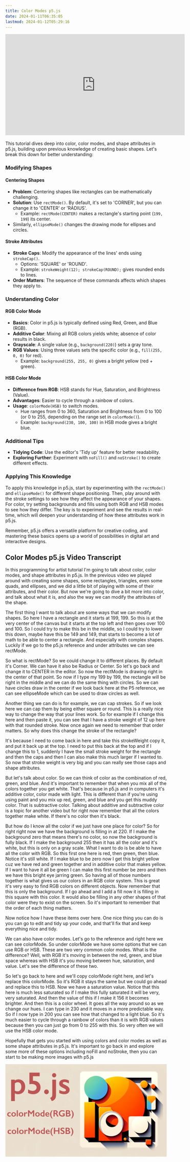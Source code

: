 ```yaml
---
title: Color Modes p5.js
date: 2024-01-11T06:35:05
lastmod: 2024-01-12T05:29:16
---
```


<div class="iframe-16-9-container">
<iframe class="youTubeIframe" width="560" height="315" src="https://www.youtube.com/embed/uBj4dZmxONA?si=e3HsTRd8_PHR8KZo?rel=0" title="YouTube video player" frameborder="0" allow="accelerometer; autoplay; clipboard-write; encrypted-media; gyroscope; picture-in-picture; web-share" allowfullscreen></iframe>
</div>

This tutorial dives deep into color, color modes, and shape attributes in p5.js, building upon previous knowledge of creating basic shapes. Let's break this down for better understanding:

### Modifying Shapes

#### Centering Shapes

- **Problem**: Centering shapes like rectangles can be mathematically challenging.
- **Solution**: Use `rectMode()`. By default, it's set to 'CORNER', but you can change it to 'CENTER' or 'RADIUS'.
  - Example: `rectMode(CENTER)` makes a rectangle's starting point (`199, 199`) its center.
- Similarly, `ellipseMode()` changes the drawing mode for ellipses and circles.

#### Stroke Attributes

- **Stroke Caps**: Modify the appearance of the lines' ends using `strokeCap()`.
  - Options: 'SQUARE' or 'ROUND'.
  - Example: `strokeWeight(12); strokeCap(ROUND);` gives rounded ends to lines.
- **Order Matters**: The sequence of these commands affects which shapes they apply to.

### Understanding Color

#### RGB Color Mode

- **Basics**: Color in p5.js is typically defined using Red, Green, and Blue (RGB).
- **Additive Color**: Mixing all RGB colors yields white; absence of color results in black.
- **Grayscale**: A single value (e.g., `background(220)`) sets a gray tone.
- **RGB Values**: Using three values sets the specific color (e.g., `fill(255, 0, 0)` for red).
  - Example: `background(255, 255, 0)` gives a bright yellow (red + green).

#### HSB Color Mode

- **Difference from RGB**: HSB stands for Hue, Saturation, and Brightness (Value).
- **Advantages**: Easier to cycle through a rainbow of colors.
- **Usage**: `colorMode(HSB)` to switch modes.
  - Hue ranges from 0 to 360, Saturation and Brightness from 0 to 100 (or 0 to 255, depending on the range set in `colorMode()`).
  - Example: `background(230, 100, 100)` in HSB mode gives a bright blue.

### Additional Tips

- **Tidying Code**: Use the editor's 'Tidy up' feature for better readability.
- **Exploring Further**: Experiment with `noFill()` and `noStroke()` to create different effects.

### Applying This Knowledge

To apply this knowledge in p5.js, start by experimenting with the `rectMode()` and `ellipseMode()` for different shape positioning. Then, play around with the stroke settings to see how they affect the appearance of your shapes. For color, try setting backgrounds and fills using both RGB and HSB modes to see how they differ. The key is to experiment and see the results in real-time, which will deepen your understanding of how these attributes work in p5.js.

Remember, p5.js offers a versatile platform for creative coding, and mastering these basics opens up a world of possibilities in digital art and interactive designs.

## Color Modes p5.js Video Transcript

In this programming for artist tutorial I'm going to talk about color, color modes, and shape attributes in p5.js. In the previous video we played around with creating some shapes, some rectangles, triangles, even some quads, and ellipses, and we did a little bit of playing with some of their attributes, and their color. But now we're going to dive a bit more into color, and talk about what it is, and also the way we can modify the attributes of the shape.

The first thing I want to talk about are some ways that we can modify shapes. So here I have a rectangle and it starts at 199, 199. So this is at the very center of the canvas but it starts at the top left and then goes over 100 and 100. So I could try to make this be in the middle, so I could try to lower this down, maybe have this be 149 and 149, that starts to become a lot of math to be able to center a rectangle. And especially with complex shapes. Luckily if we go to the p5.js reference and under attributes we can see rectMode.

So what is rectMode? So we could change it to different places. By default it's Corner. We can have it also be Radius or Center. So let's go back and change it to CENTER in the editor. So now the rectMode is drawing right in the center of that point. So now if I type my 199 by 199, the rectangle will be right in the middle and we can do the same thing with circles. So we can have circles draw in the center if we look back here at the P5 reference, we can see ellipseMode which can be used to draw circles as well.

Another thing we can do is for example, we can cap strokes. So if we look here we can cap them by being either square or round. This is a really nice way to change the way that your lines work. So for example if I change this here and then paste it, you can see that I have a stroke weight of 12 up here with that rounded stroke. Now once again we need to remember that order matters. So why does this change the stroke of the rectangle?

It's because I need to come back in here and take this strokeWeight copy it, and put it back up at the top. I need to put this back at the top and if I change this to 1, suddenly I have the small stroke weight for the rectangle and then the caps and then I can also make this much larger if I wanted to. So now that stroke weight is very big and you can really see those caps and shape attributes.

But let's talk about color. So we can think of color as the combination of red, green, and blue. And it's important to remember that when you mix all of the colors together you get white. That's because in p5.js and in computers it's additive color, color made with light. This is different than if you're using using paint and you mix up red, green, and blue and you get this muddy color. That is subtractive color. Talking about additive and subtractive color is a topic for another video but for right now remember that all the colors together make white. If there's no color then it's black.

But how do I know all the color if we just have one place for color? So for right right now we have the background is filling in at 220. If I make the background zero that means there's no color, so now the background is fully black. If I make the background 255 then it has all the color and it's white, but this is only on a gray scale. What I want to do is be able to have all the color with RGB. So this first one here is red, then green, then blue. Notice it's still white. If I make blue to be zero now I get this bright yellow cuz we have red and green together and in additive color that makes yellow. If I want to have it all be green I can make this first number be zero and then we have this bright eye jarring green. So having all of those numbers together is what gives us our colors in an RGB color system. This is great it's very easy to find RGB colors on different objects. Now remember that this is only the background. If I go ahead and I add a fill now it is filling in this square with this color. It would also be filling in any other shapes of that color were they to exist on the screen. So it's important to remember that the order of each thing matters.

Now notice how I have these items over here. One nice thing you can do is you can go to edit and tidy up your code, and that'll fix that and keep everything nice and tidy.

We can also have color modes. Let's go to the reference and right here we can see colorMode. So under colorMode we have some options that we can use RGB or HSB. These are two very common color modes. What is the difference? Well, with RGB it's moving in between the red, green, and blue space whereas with HSB it's you moving between hue, saturation, and value. Let's see the difference of these two.

So let's go back to here and we'll copy colorMode right here, and let's replace this colorMode. So it's RGB it stays the same but we could go ahead and replace this to HSB. Now we have a saturation value. Notice that this here is much less saturated so if I make this fully saturated it will be very, very saturated. And then the value of this if I make it 156 it becomes brighter. And then this is a color wheel. It goes all the way around so as we change our hues. I can type in 230 and it moves in a more predictable way. So if I now type in 200 you can see how that changed to a light blue. So it's much easier to cycle through a rainbow of colors than it is with RGB values because then you can just go from 0 to 255 with this. So very often we will use the HSB color mode.

Hopefully that gets you started with using colors and color modes as well as some shape attributes in p5.js. It's important to go back in and explore some more of these options including noFill and noStroke, then you can start to be making more images with p5.js

[![p5.js Color Mode Basics](./attachments/p5-js-color-modes-basic-thumb.png)](./attachments/p5-js-color-modes-basic-thumb.png)
